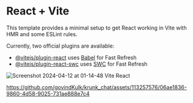 # React + Vite

This template provides a minimal setup to get React working in Vite with HMR and some ESLint rules.

Currently, two official plugins are available:

- [@vitejs/plugin-react](https://github.com/vitejs/vite-plugin-react/blob/main/packages/plugin-react/README.md) uses [Babel](https://babeljs.io/) for Fast Refresh
- [@vitejs/plugin-react-swc](https://github.com/vitejs/vite-plugin-react-swc) uses [SWC](https://swc.rs/) for Fast Refresh

![Screenshot 2024-04-12 at 01-14-48 Vite React](https://github.com/govindKulk/krunk_chat/assets/113257576/e2b41c1a-ccf0-4b6b-a900-e82d7f797fd8)


https://github.com/govindKulk/krunk_chat/assets/113257576/06ae1836-9860-4d58-9025-731ae888e7c4


